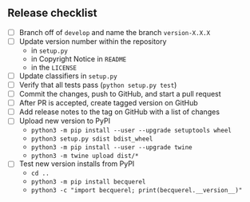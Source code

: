 ## Release checklist

- [ ] Branch off of `develop` and name the branch `version-X.X.X`
- [ ] Update version number within the repository
  - in `setup.py`
  - in Copyright Notice in `README`
  - in the `LICENSE`
- [ ] Update classifiers in `setup.py`
- [ ] Verify that all tests pass (`python setup.py test`)
- [ ] Commit the changes, push to GitHub, and start a pull request
- [ ] After PR is accepted, create tagged version on GitHub
- [ ] Add release notes to the tag on GitHub with a list of changes
- [ ] Upload new version to PyPI
  - `python3 -m pip install --user --upgrade setuptools wheel`
  - `python3 setup.py sdist bdist_wheel`
  - `python3 -m pip install --user --upgrade twine`
  - `python3 -m twine upload dist/*`
- [ ] Test new version installs from PyPI
  - `cd ..`
  - `python3 -m pip install becquerel`
  - `python3 -c "import becquerel; print(becquerel.__version__)"`
